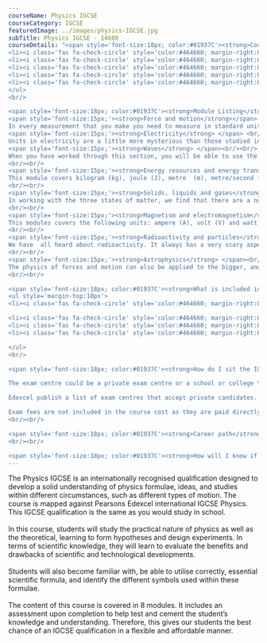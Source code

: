 ```yaml
---
courseName: Physics IGCSE
courseCategory: IGCSE
featuredImage: ../images/physics-IGCSE.jpg
subTitle: Physics IGCSE - £4600
courseDetails: "<span style='font-size:18px; color:#01937C'><strong>Course Fees</strong></span><br/><br/> This course comes as part of a package where access to 4 IGCSEs is given for the price of £4600, these include English, Physics, Maths and Business Studies. Students can make payment using one of the following methods<br/><ul style='margin-top:10px'>
<li><i class='fas fa-check-circle' style='color:#464660; margin-right:8px'></i>  Credit or debit card</li>
<li><i class='fas fa-check-circle' style='color:#464660; margin-right:8px'></i>  Bank transfer</li>
<li><i class='fas fa-check-circle' style='color:#464660; margin-right:8px'></i>  Interest free monthly instalments</li>
<li><i class='fas fa-check-circle' style='color:#464660; margin-right:8px'></i>  Paypal</li>
<li><i class='fas fa-check-circle' style='color:#464660; margin-right:8px'></i>  Western Union</li>
</ul> 
<br/>

<span style='font-size:18px; color:#01937C'><strong>Module Listing</strong></span><br/><br/>
<span style='font-size:15px;'><strong>Force and motion</strong></span> <br/><br/>
In every measurement that you make you need to measure in standard units. Over the millennia of measurement humanity has made use of a variety of means of measurement..<br/><br/>
<span style='font-size:15px;'><strong>Electricity</strong> </span> <br/><br/>
Units in electricity are a little more mysterious than those studied in force and motion, often people get confused and are not really sure what goes with what..<br/><br/>
<span style='font-size:15px;'><strong>Waves</strong> </span><br/><br/>
When you have worked through this section, you will be able to use the following units: degree (°), hertz (Hz), meter (m), metre/second (m/s) and second (s).
<br/><br/>
<span style='font-size:15px;'><strong>Energy resources and energy transfer</strong> </span><br/><br/>
This module covers kilogram (kg), joule (J), metre  (m), metre/second (m/s), meter/second2 (m/s2), newton (N), second (s) and watt (W)
<br/><br/>
<span style='font-size:15px;'><strong>Solids, liquids and gases</strong> </span><br/><br/>
In working with the three states of matter, we find that there are a number of units that are very particular to this area of physics.
<br/><br/>
<span style='font-size:15px;'><strong>Magnetism and electromagnetism</strong> </span><br/><br/>
This modules covers the following units: ampere (A), volt (V) and watt (W).
<br/><br/>
<span style='font-size:15px;'><strong>Radioactivity and particles</strong> </span><br/><br/>
We have  all heard about radioactivity. It always has a very scary aspect to it. But just what is radioactivity?
<br/><br/>
<span style='font-size:15px;'><strong>Astrophysics</strong> </span><br/><br/>
The physics of forces and motion can also be applied to the bigger, and more unknown area of space. We can understand the motion of planets and why we have solar systems, galaxies and the other contents of the universe. In this section we will look at the importance of gravity in space and some calculations of speeds in space.
<br/><br/>

<span style='font-size:18px; color:#01937C'><strong>What is included in the cost of my course?</strong></span>
<ul style='margin-top:10px'>
<li><i class='fas fa-check-circle' style='color:#464660; margin-right:8px'></i>  All course material, including online modules and past exam papers.</li>

<li><i class='fas fa-check-circle' style='color:#464660; margin-right:8px'></i>  Dedicated student support</li>
<li><i class='fas fa-check-circle' style='color:#464660; margin-right:8px'></i>  Access to an online social learning forum</li>
<li><i class='fas fa-check-circle' style='color:#464660; margin-right:8px'></i>  Assignment marking and feedback</li>

</ul> 
<br/>

<span style='font-size:18px; color:#01937C'><strong>How do I sit the IGCSE Exam?</strong></span><br/><br/> Approximately 6 months before an exam date, Students should book their place at an exam centre to take the Pearson Edexcel International IGCSE Physics (specification 4PH1) exam.

The exam centre could be a private exam centre or a school or college that is also submitting its own students for the exam.

Edexcel publish a list of exam centres that accept private candidates. This won’t cover every available centre, so if there’s nothing shown in your area, we recommend contacting local schools and colleges directly.

Exam fees are not included in the course cost as they are paid directly to the exam centre. They will vary depending on which centre you choose.
<br/><br/>

<span style='font-size:18px; color:#01937C'><strong>Career path</strong></span><br/><br/> Upon completing this course, students will now have the foundations and fundamental knowledge needed to develop their Business skills further. This could be through enrolling in another one of our business-related courses, such as Level 4&5 Business and Management. Job roles associated with Business include: Managers, Marketers, Sales team member, Sales analyst, and Product management.
<br/><br/>

<span style='font-size:18px; color:#01937C'><strong>How will I know if I am eligible to complete an IGCSE?</strong></span><br/><br/> The typical age at which people choose to complete the IGCES’s is 14 to 16, but anyone over the age of 14 can enrol onto this course. You also do not need any previous qualifications to be eligible for this course."
---
```

The Physics IGCSE is an internationally recognised qualification designed to develop a solid understanding of physics formulae, ideas, and studies within different circumstances, such as different types of motion. The course is mapped against Pearsons Edexcel international IGCSE Physics. This IGCSE qualification is the same as you would study in school.
<br/><br/>
In this course, students will study the practical nature of physics as well as the theoretical, learning to form hypotheses and design experiments. In terms of scientific knowledge, they will learn to evaluate the benefits and drawbacks of scientific and technological developments.
<br/><br/>
Students will also become familiar with, be able to utilise correctly, essential scientific formula, and identify the different symbols used within these formulae.
<br/><br/>
The content of this course is covered in 8 modules. It includes an assessment upon completion to help test and cement the student’s knowledge and understanding. Therefore, this gives our students the best chance of an IGCSE qualification in a flexible and affordable manner.